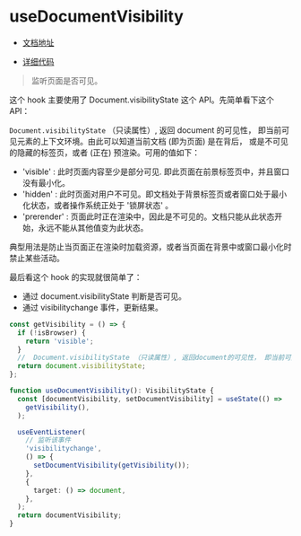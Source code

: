# useDocumentVisibility

- [文档地址](https://ahooks.js.org/zh-CN/hooks/use-document-visibility)

- [详细代码](https://github.com/GpingFeng/hooks/blob/guangping%2Fread-code/packages/hooks/src/useDocumentVisibility/index.ts)

> 监听页面是否可见。

这个 hook 主要使用了 Document.visibilityState 这个 API。先简单看下这个 API：

`Document.visibilityState` （只读属性）, 返回 document 的可见性， 即当前可见元素的上下文环境。由此可以知道当前文档 (即为页面) 是在背后， 或是不可见的隐藏的标签页，或者 (正在) 预渲染。可用的值如下：

- 'visible' : 此时页面内容至少是部分可见. 即此页面在前景标签页中，并且窗口没有最小化。
- 'hidden' : 此时页面对用户不可见。即文档处于背景标签页或者窗口处于最小化状态，或者操作系统正处于 '锁屏状态' 。
- 'prerender' : 页面此时正在渲染中，因此是不可见的。文档只能从此状态开始，永远不能从其他值变为此状态。

典型用法是防止当页面正在渲染时加载资源，或者当页面在背景中或窗口最小化时禁止某些活动。

最后看这个 hook 的实现就很简单了：

- 通过 document.visibilityState 判断是否可见。
- 通过 visibilitychange 事件，更新结果。

```ts
const getVisibility = () => {
  if (!isBrowser) {
    return 'visible';
  }
  //  Document.visibilityState （只读属性）, 返回document的可见性， 即当前可见元素的上下文环境。
  return document.visibilityState;
};

function useDocumentVisibility(): VisibilityState {
  const [documentVisibility, setDocumentVisibility] = useState(() =>
    getVisibility(),
  );

  useEventListener(
    // 监听该事件
    'visibilitychange',
    () => {
      setDocumentVisibility(getVisibility());
    },
    {
      target: () => document,
    },
  );
  return documentVisibility;
}
```
